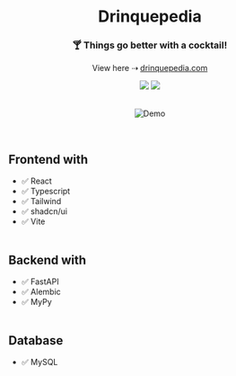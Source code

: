<div align="center">
  <h1>Drinquepedia</h1>
  <h3>🍸 Things go better with a cocktail!</h3>
  <p>View here ⇢ <a href="http://www.drinquepedia.com" target="_blank" rel="noopener noreferrer">drinquepedia.com</a></p>
  <img src="https://github.com/betofigueiredo/Drinquepedia/actions/workflows/ci-api.yaml/badge.svg" /> <img src="https://github.com/betofigueiredo/Drinquepedia/actions/workflows/ci-web.yaml/badge.svg" />
  <br />
  <br />
  <figure>
    <img src="https://github.com/betofigueiredo/Drinquepedia/assets/7251116/cc592bf2-709b-4f4d-9dc1-e1ea30a437d3" alt="Demo" />
  </figure>
</div>

<br />

## Frontend with

- ✅ React
- ✅ Typescript
- ✅ Tailwind
- ✅ shadcn/ui
- ✅ Vite
  <br />
  <br />

## Backend with

- ✅ FastAPI
- ✅ Alembic
- ✅ MyPy
  <br />
  <br />

## Database

- ✅ MySQL
  <br />
  <br />
